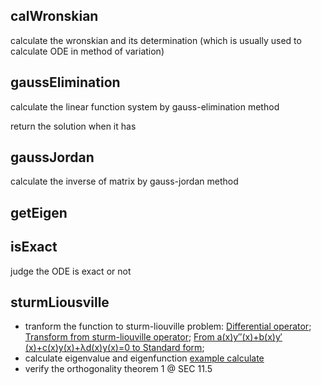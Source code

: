 ## calWronskian
calculate the wronskian and its determination (which is usually used to calculate ODE in method of variation)

## gaussElimination
calculate the linear function system by gauss-elimination method

return the solution when it has

## gaussJordan
calculate the inverse of matrix by gauss-jordan method

## getEigen

## isExact
judge the ODE is exact or not

## sturmLiousville
- tranform the function to sturm-liouville problem:
 [Differential operator](../../../AppData/Local/Microsoft/Windows/INetCache/IE/5X14QT0A/differential-operators%5B1%5D.html);
 [Transform from sturm-liouville operator](../../../AppData/Local/Microsoft/Windows/INetCache/IE/JLD6YHZX/4%5B1%5D.01__Sturm-Liouville_Operators);
 [From a(x)y′′(x)+b(x)y′(x)+c(x)y(x)+λd(x)y(x)=0 to Standard form](../../../AppData/Local/Microsoft/Windows/INetCache/IE/9RZ6G7RH/converting-differential-equation-into-sturm-liouville%5B1%5D);
- calculate eigenvalue and eigenfunction
 [example calculate](../../../AppData/Local/Microsoft/Windows/INetCache/IE/JLD6YHZX/13%5B1%5D.02__Sturm-Liouville_Problems)
- verify the orthogonality
 theorem 1 @ SEC 11.5